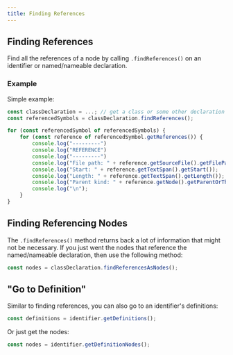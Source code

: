 ```yaml
---
title: Finding References
---
```


## Finding References

Find all the references of a node by calling `.findReferences()` on an identifier or named/nameable declaration.

### Example

Simple example:

```ts ignore-error: 1109
const classDeclaration = ...; // get a class or some other declaration somehow
const referencedSymbols = classDeclaration.findReferences();

for (const referencedSymbol of referencedSymbols) {
    for (const reference of referencedSymbol.getReferences()) {
        console.log("---------")
        console.log("REFERENCE")
        console.log("---------")
        console.log("File path: " + reference.getSourceFile().getFilePath());
        console.log("Start: " + reference.getTextSpan().getStart());
        console.log("Length: " + reference.getTextSpan().getLength());
        console.log("Parent kind: " + reference.getNode().getParentOrThrow().getKindName());
        console.log("\n");
    }
}
```

## Finding Referencing Nodes

The `.findReferences()` method returns back a lot of information that might not be necessary.
If you just went the nodes that reference the named/nameable declaration, then use the
following method:

```ts
const nodes = classDeclaration.findReferencesAsNodes();
```

## "Go to Definition"

Similar to finding references, you can also go to an identifier's definitions:

```ts
const definitions = identifier.getDefinitions();
```

Or just get the nodes:

```ts
const nodes = identifier.getDefinitionNodes();
```
